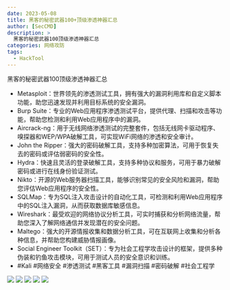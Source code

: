 ```yaml
---
date: 2023-05-08
title: 黑客的秘密武器100+顶级渗透神器汇总
author: [SecCMD]
description: >
  黑客的秘密武器100顶级渗透神器汇总
categories: 网络攻防
tags:
  - HackTool
---
```


黑客的秘密武器100顶级渗透神器汇总

- Metasploit：世界领先的渗透测试工具，拥有强大的漏洞利用库和自定义脚本功能，助您迅速发现并利用目标系统的安全漏洞。
- Burp Suite：专业的Web应用程序渗透测试平台，提供代理、扫描和攻击等功能，帮助您检测和利用Web应用程序中的漏洞。
- Aircrack-ng：用于无线网络渗透测试的完整套件，包括无线网卡驱动程序、嗅探器和WEP/WPA破解工具，可实现WiFi网络的渗透和安全审计。
- John the Ripper：强大的密码破解工具，支持多种加密算法，可用于恢复失去的密码或评估弱密码的安全性。
- Hydra：快速且灵活的登录破解工具，支持多种协议和服务，可用于暴力破解密码或进行在线身份验证测试。
- Nikto：开源的Web服务器扫描工具，能够识别常见的安全风险和漏洞，帮助您评估Web应用程序的安全性。
- SQLMap：专为SQL注入攻击设计的自动化工具，可检测和利用Web应用程序中的SQL注入漏洞，从而获取数据库敏感信息。
- Wireshark：最受欢迎的网络协议分析工具，可实时捕获和分析网络流量，帮助您深入了解网络通信并发现潜在的安全问题。
- Maltego：强大的开源情报收集和数据分析工具，可在互联网上收集和分析各种信息，并帮助您构建威胁情报画像。
- Social Engineer Toolkit（SET）：专为社会工程学攻击设计的框架，提供多种伪装和钓鱼攻击模块，可用于测试人员的安全意识和训练。
- #Kali #网络安全 #渗透测试 #黑客工具 #漏洞扫描 #密码破解 #社会工程学


![](./kali-top100-tools/Kali-Tools-Kali-Linux-Tools_split_1.png)
![](./kali-top100-tools/Kali-Tools-Kali-Linux-Tools_split_2.png)
![](./kali-top100-tools/Kali-Tools-Kali-Linux-Tools_split_3.png)
![](./kali-top100-tools/Kali-Tools-Kali-Linux-Tools_split_4.png)
![](./kali-top100-tools/Kali-Tools-Kali-Linux-Tools_split_5.png)
